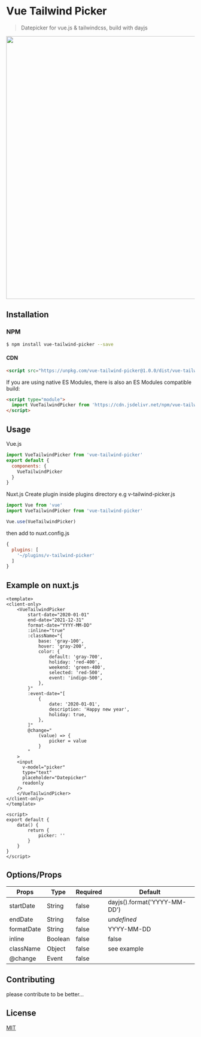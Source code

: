 # Vue Tailwind Picker
>Datepicker for vue.js & tailwindcss, build with dayjs

<p align="center">
  <img width="700px" src="https://raw.githubusercontent.com/kenhyuwa/vue-tailwind-picker/master/vue-tailwind-picker.png?raw=true">
</p>

## Installation
### NPM
```bash
$ npm install vue-tailwind-picker --save
```

#### CDN

```html
<script src="https://unpkg.com/vue-tailwind-picker@1.0.0/dist/vue-tailwind-picker.min.js"></script>
```

If you are using native ES Modules, there is also an ES Modules compatible build:
```html
<script type="module">
  import VueTailwindPicker from 'https://cdn.jsdelivr.net/npm/vue-tailwind-picker@1.0.0/dist/vue-tailwind-picker.esm.js'
</script>
```

## Usage
Vue.js

```javascript
import VueTailwindPicker from 'vue-tailwind-picker'
export default {
  components: {
    VueTailwindPicker  
  }
}
```

Nuxt.js
Create plugin inside plugins directory e.g v-tailwind-picker.js

```javascript
import Vue from 'vue'
import VueTailwindPicker from 'vue-tailwind-picker'

Vue.use(VueTailwindPicker)
```

then add to nuxt.config.js
```javascript
{
  plugins: [
    '~/plugins/v-tailwind-picker'
  ]
}
```

## Example on nuxt.js

```vue
<template>
<client-only>
    <VueTailwindPicker
        start-date="2020-01-01"
        end-date="2021-12-31"
        format-date="YYYY-MM-DD"
        :inline="true"
        :className="{
            base: 'gray-100',
            hover: 'gray-200',
            color: {
                default: 'gray-700',
                holiday: 'red-400',
                weekend: 'green-400',
                selected: 'red-500',
                event: 'indigo-500',
            },
        }"
        :event-date="[
            {
                date: '2020-01-01',
                description: 'Happy new year',
                holiday: true,
            },
        ]"
        @change="
            (value) => {
                picker = value
            }
        "
    >
    <input
      v-model="picker"
      type="text"
      placeholder="Datepicker"
      readonly
    />
    </VueTailwindPicker>
</client-only>
</template>

<script>
export default {
    data() {
        return {
            picker: ''
        }
    }
}
</script>
```

## Options/Props

<table>
  <thead>
  <tr>
    <th>Props</th>
    <th>Type</th>
    <th>Required</th>
    <th>Default</th>
  </tr>
  </thead>
  <tbody>
  <tr>
    <td>startDate</td>
    <td>String</td>
    <td>false</td>
    <td>dayjs().format('YYYY-MM-DD')</td>
  </tr>
  <tr>
    <td>endDate</td>
    <td>String</td>
    <td>false</td>
    <td><i>undefined</i></td>
  </tr>
  <tr>
    <td>formatDate</td>
    <td>String</td>
    <td>false</td>
    <td>YYYY-MM-DD</td>
  </tr>
  <tr>
    <td>inline</td>
    <td>Boolean</td>
    <td>false</td>
    <td>false</td>
  </tr>
  <tr>
    <td>className</td>
    <td>Object</td>
    <td>false</td>
    <td>see example</td>
  </tr>
  <tr>
    <td>@change</td>
    <td>Event</td>
    <td>false</td>
    <td></td>
  </tr>
  </tbody>
</table>

## Contributing
please contribute to be better...

## License

[MIT](http://opensource.org/licenses/MIT)
